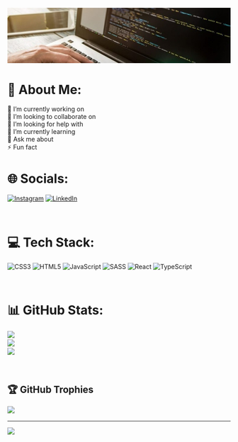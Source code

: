 ![banner](banner.jpg)

# 💫 About Me:
🔭 I’m currently working on<br>👯 I’m looking to collaborate on<br>🤝 I’m looking for help with<br>🌱 I’m currently learning<br>💬 Ask me about<br>⚡ Fun fact
<br>



# 🌐 Socials:
[![Instagram](https://img.shields.io/badge/instagram-%23E4405F.svg?&style=for-the-badge&logo=instagram&logoColor=white)](https://instagram.com/daniloaugusto9101) [![LinkedIn](https://img.shields.io/badge/linkedin-%230077B5.svg?&style=for-the-badge&logo=linkedin&logoColor=white)](https://linkedin.com/in/daniloaugusto9101) 

<br>


# 💻 Tech Stack:
![CSS3](https://img.shields.io/badge/css3-%231572B6.svg?style=for-the-badge&logo=css3&logoColor=white) ![HTML5](https://img.shields.io/badge/html5-%23E34F26.svg?style=for-the-badge&logo=html5&logoColor=white) ![JavaScript](https://img.shields.io/badge/javascript-%23323330.svg?style=for-the-badge&logo=javascript&logoColor=%23F7DF1E) ![SASS](https://img.shields.io/badge/SASS-hotpink.svg?style=for-the-badge&logo=SASS&logoColor=white) ![React](https://img.shields.io/badge/react-%2320232a.svg?style=for-the-badge&logo=react&logoColor=%2361DAFB) ![TypeScript](https://img.shields.io/badge/typescript-%23007ACC.svg?style=for-the-badge&logo=typescript&logoColor=white)

<br>



# 📊 GitHub Stats:
![](https://github-readme-stats.vercel.app/api?username=daniloaugusto9101&theme=tokyonight&hide_border=false&include_all_commits=false&count_private=false)<br/>
![](https://github-readme-streak-stats.herokuapp.com/?user=daniloaugusto9101&theme=tokyonight&hide_border=false)<br/>
![](https://github-readme-stats.vercel.app/api/top-langs/?username=daniloaugusto9101&theme=tokyonight&hide_border=false&include_all_commits=false&count_private=false&layout=compact)

<br>


## 🏆 GitHub Trophies
![](https://github-profile-trophy.vercel.app/?username=daniloaugusto9101&theme=tokyonight&no-frame=true&no-bg=false&margin-w=4)

---
[![](https://visitcount.itsvg.in/api?id=daniloaugusto9101&icon=9&color=1)](https://visitcount.itsvg.in)

<!-- Proudly created with GPRM ( https://gprm.itsvg.in ) -->
